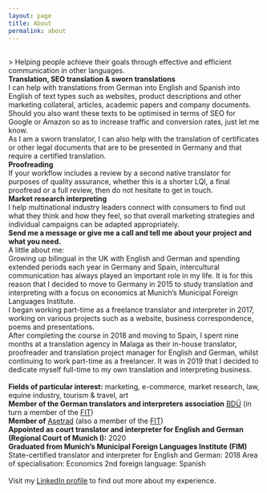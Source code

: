 ```yaml
---
layout: page
title: About
permalink: about
---
```

<br/>
> Helping people achieve their goals through effective and efficient communication in other languages.  

<br/>
<b>Translation, SEO translation & sworn translations</b>  
<br/>
I can help with translations from German into English and Spanish into English of text types such as websites, product descriptions and other marketing collateral, articles, academic papers and company documents.    
<br/>
Should you also want these texts to be optimised in terms of SEO for Google or Amazon so as to increase traffic and conversion rates, just let me know.    
<br/>
As I am a sworn translator, I can also help with the translation of certificates or other legal documents that are to be presented in Germany and that require a certified translation.    
<br/>
<b>Proofreading</b>  
<br/>
If your workflow includes a review by a second native translator for purposes of quality assurance, whether this is a shorter LQI, a final proofread or a full review, then do not hesitate to get in touch.    
<br/>
<b>Market research interpreting</b>  
<br/>
I help multinational industry leaders connect with consumers to find out what they think and how they feel, so that overall marketing strategies and individual campaigns can be adapted appropriately.       
<br/>
<b>Send me a message or give me a call and tell me about your project and what you need.</b>    
<br/>
A little about me:    
<br/>
Growing up bilingual in the UK with English and German and spending extended periods each year in Germany and Spain, intercultural communication has always played an important role in my life. It is for this reason that I decided to move to Germany in 2015 to study translation and interpreting with a focus on economics at Munich’s Municipal Foreign Languages Institute.     
<br/>
I began working part-time as a freelance translator and interpreter in 2017, working on various projects such as a website, business correspondence, poems and presentations.    
<br/>
After completing the course in 2018 and moving to Spain, I spent nine months at a translation agency in Malaga as their in-house translator, proofreader and translation project manager for English and German, whilst continuing to work part-time as a freelancer. It was in 2019 that I decided to dedicate myself full-time to my own translation and interpreting business.       
<br/>
<br/>
<b>Fields of particular interest:</b> marketing, e-commerce, market research, law, equine industry, tourism & travel, art   
<br/>
<b>Member of the German translators and interpreters association</b> <a href="https://bdue.de/en/bdue/" target="_blank">BDÜ</a> (in turn a member of the <a href="https://www.fit-ift.org/" target="_blank">FIT</a>)  
<br/>
<b>Member of</b> <a href="https://asetrad.org/inicio" target="_blank">Asetrad</a> (also a member of the <a href="https://www.fit-ift.org/" target="_blank">FIT</a>)  
<br/>
<b>Appointed as court translator and interpreter for English and German (Regional Court of Munich&nbsp;I):</b> 2020  
<br/>
<b>Graduated from Munich’s Municipal Foreign Languages Institute (FIM)</b>  
State-certified translator and interpreter for English and German: 2018  
Area of specialisation: Economics  
2nd foreign language: Spanish  
<br/>
<br/>
Visit my <a href="https://www.linkedin.com/in/zahra-claire-bahrani-peacock/" target="_blank">LinkedIn profile</a> to find out more about my experience.